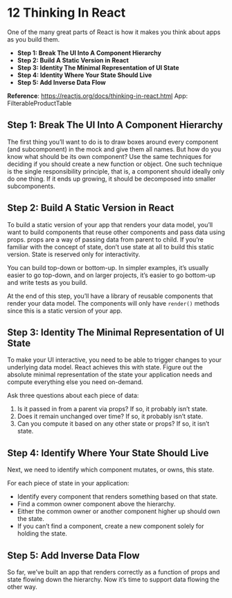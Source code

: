 # 12 Thinking In React

One of the many great parts of React is how it makes you think about apps as you build them.

- **Step 1: Break The UI Into A Component Hierarchy**
- **Step 2: Build A Static Version in React**
- **Step 3: Identity The Minimal Representation of UI State**
- **Step 4: Identity Where Your State Should Live**
- **Step 5: Add Inverse Data Flow**

**Reference**: https://reactjs.org/docs/thinking-in-react.html
App: FilterableProductTable

## Step 1: Break The UI Into A Component Hierarchy

The first thing you’ll want to do is to draw boxes around every component (and subcomponent) in the mock and give them all names. But how do you know what should be its own component? Use the same techniques for deciding if you should create a new function or object. One such technique is the single responsibility principle, that is, a component should ideally only do one thing. If it ends up growing, it should be decomposed into smaller subcomponents.

## Step 2: Build A Static Version in React

To build a static version of your app that renders your data model, you’ll want to build components that reuse other components and pass data using props. props are a way of passing data from parent to child. If you’re familiar with the concept of state, don’t use state at all to build this static version. State is reserved only for interactivity.

You can build top-down or bottom-up. In simpler examples, it’s usually easier to go top-down, and on larger projects, it’s easier to go bottom-up and write tests as you build.

At the end of this step, you’ll have a library of reusable components that render your data model. The components will only have `render()` methods since this is a static version of your app.

## Step 3: Identity The Minimal Representation of UI State

To make your UI interactive, you need to be able to trigger changes to your underlying data model. React achieves this with state. Figure out the absolute minimal representation of the state your application needs and compute everything else you need on-demand.

Ask three questions about each piece of data:

1. Is it passed in from a parent via props? If so, it probably isn’t state.
2. Does it remain unchanged over time? If so, it probably isn’t state.
3. Can you compute it based on any other state or props? If so, it isn’t state.

## Step 4: Identify Where Your State Should Live

Next, we need to identify which component mutates, or owns, this state.

For each piece of state in your application:

- Identify every component that renders something based on that state.
- Find a common owner component above the hierarchy.
- Either the common owner or another component higher up should own the state.
- If you can’t find a component, create a new component solely for holding the state.

## Step 5: Add Inverse Data Flow

So far, we’ve built an app that renders correctly as a function of props and state flowing down the hierarchy. Now it’s time to support data flowing the other way.
